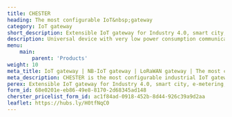 ```yaml
---
title: CHESTER
heading: The most configurable IoT&nbsp;gateway
category: IoT gateway
short_description: Extensible IoT gateway for Industry 4.0, smart city, e-metering, and agricultural applications.
description: Universal device with very low power consumption communicating via LPWAN. It allows the connection of other external elements via a number of interfaces.
menu:
    main:
        parent: 'Products'
weight: 10
meta_title: IoT gateway | NB-IoT gateway | LoRaWAN gateway | The most configurable gateway CHESTER by HARDWARIO
meta_description: CHESTER is the most configurable industrial IoT gateway for Industry 4.0, smart city, remote metering, and agricultural applications. The device connects sensors, actuators, PLC controllers, and other devices to the internet through the LPWAN communication technologies. CHESTER features a robust, waterproof, IP67-rated enclosure for harsh environmental conditions. In addition, its wide operating temperature range and battery-optimized power consumption enable outdoor deployment. 
perex: Extensible IoT gateway for Industry 4.0, smart city, e-metering, and agricultural applications. CHESTER connects sensors, actuators, PLC controllers, and other devices to the internet. Flexible power supply and LPWAN communication technologies enable reliable connectivity from distant and deep indoor places.
form_id: 68e0201e-eb86-49e8-8170-2d68345ad148
cherster_pricelist_form_id: ac1f84ad-0918-452b-8d44-926c39a9d2aa
leaflet: https://hubs.ly/H0tfNqC0
---
```


